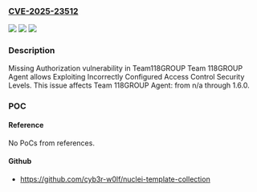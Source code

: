 ### [CVE-2025-23512](https://cve.mitre.org/cgi-bin/cvename.cgi?name=CVE-2025-23512)
![](https://img.shields.io/static/v1?label=Product&message=Team%20118GROUP%20Agent&color=blue)
![](https://img.shields.io/static/v1?label=Version&message=n%2Fa%3C%3D%201.6.0%20&color=brighgreen)
![](https://img.shields.io/static/v1?label=Vulnerability&message=CWE-862%20Missing%20Authorization&color=brighgreen)

### Description

Missing Authorization vulnerability in Team118GROUP Team 118GROUP Agent allows Exploiting Incorrectly Configured Access Control Security Levels. This issue affects Team 118GROUP Agent: from n/a through 1.6.0.

### POC

#### Reference
No PoCs from references.

#### Github
- https://github.com/cyb3r-w0lf/nuclei-template-collection

